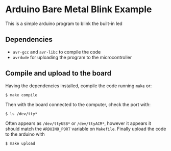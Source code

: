 # Arduino Bare Metal Blink Example

This is a simple arduino program to blink the built-in led

## Dependencies

* `avr-gcc` and `avr-libc` to compile the code
* `avrdude` for uploading the program to the microcontroller

## Compile and upload to the board

Having the dependencies installed, compile the code running `make` or:

```console
$ make compile
```

Then with the board connected to the computer, check the port with:

```console
$ ls /dev/tty*
```

Often appears as `/dev/ttyUSB*` or `/dev/ttyACM*`, however it appears it should
match the `ARDUINO_PORT` variable on `Makefile`. Finally upload the code to the
arduino with

```console
$ make upload
```
